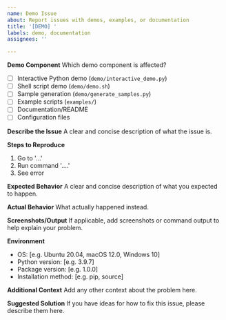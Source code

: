 ```yaml
---
name: Demo Issue
about: Report issues with demos, examples, or documentation
title: '[DEMO] '
labels: demo, documentation
assignees: ''

---
```


**Demo Component**
Which demo component is affected?
- [ ] Interactive Python demo (`demo/interactive_demo.py`)
- [ ] Shell script demo (`demo/demo.sh`)
- [ ] Sample generation (`demo/generate_samples.py`)
- [ ] Example scripts (`examples/`)
- [ ] Documentation/README
- [ ] Configuration files

**Describe the Issue**
A clear and concise description of what the issue is.

**Steps to Reproduce**
1. Go to '...'
2. Run command '....'
3. See error

**Expected Behavior**
A clear and concise description of what you expected to happen.

**Actual Behavior**
What actually happened instead.

**Screenshots/Output**
If applicable, add screenshots or command output to help explain your problem.

**Environment**
- OS: [e.g. Ubuntu 20.04, macOS 12.0, Windows 10]
- Python version: [e.g. 3.9.7]
- Package version: [e.g. 1.0.0]
- Installation method: [e.g. pip, source]

**Additional Context**
Add any other context about the problem here.

**Suggested Solution**
If you have ideas for how to fix this issue, please describe them here.
